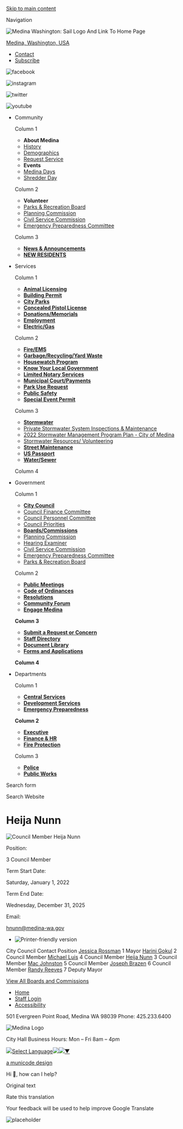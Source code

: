 [Skip to main content](https://www.medina-wa.gov/directory-listing/heija-nunn/)

Navigation

![Medina Washington: Sail Logo And Link To Home Page](https://www.medina-wa.gov/sites/all/themes/aha_compass/logo.png)

[Medina, Washington, USA](https://forecast7.com/en/47d62n122d24/medina/?unit=us)

- [Contact](https://www.medina-wa.gov/contact)
- [Subscribe](https://public.govdelivery.com/accounts/WAMEDINA/subscriber/new?preferences=true)

<!--THE END-->

![facebook](https://www.medina-wa.gov/sites/all/themes/aha_compass/images/social-icons/facebook.png)

![instagram](https://www.medina-wa.gov/sites/all/themes/aha_compass/images/social-icons/instagram.png)

![twitter](https://www.medina-wa.gov/sites/all/themes/aha_compass/images/social-icons/twitter.png)

![youtube](https://www.medina-wa.gov/sites/all/themes/aha_compass/images/social-icons/youtube.png)

- Community
  
  Column 1
  
  - **About Medina**
  - [History](https://www.medina-wa.gov/community/page/city-medina)
  - [Demographics](https://www.medina-wa.gov/community/page/demographic-information-medina-wa)
  - [Request Service](https://www.medina-wa.gov/contact)
  - **Events**
  - [Medina Days](https://www.medina-wa.gov/community/page/medina-days-2024-0)
  - [Shredder Day](https://www.medina-wa.gov/community/page/shredder-day)
  
  ​Column 2
  
  - **Volunteer**
  - [Parks &amp; Recreation Board](https://www.medina-wa.gov/bc-prd)
  - [Planning Commission](https://www.medina-wa.gov/bc-pc)
  - [Civil Service Commission](https://www.medina-wa.gov/bc-civil-service)
  - [Emergency Preparedness Committee](https://www.medina-wa.gov/bc-epc)
  
  Column 3
  
  - [**News &amp; Announcements**](https://www.medina-wa.gov/news)
  - [**NEW RESIDENTS**](https://www.medina-wa.gov/community/page/new-residents-0)
- Services
  
  Column 1
  
  - [**Animal Licensing**](https://www.medina-wa.gov/centralservices/webform/animal-licensing)
  - [**Building Permit**](https://www.medina-wa.gov/community/page/building-permit)
  - [**City Parks**](https://www.medina-wa.gov/publicworks/page/city-parks)
  - [**Concealed Pistol License**](https://www.medina-wa.gov/police/page/concealed-pistol-license-cpl)
  - [**Donations/Memorials**](https://www.medina-wa.gov/publicworks/webform/city-medina-memorials-donation-process)
  - [**Employment**](https://www.medina-wa.gov/jobs)
  - [**Electric/Gas**](https://www.medina-wa.gov/community/page/utility-services)
  
  Column 2
  
  - [**Fire/EMS**](https://www.medina-wa.gov/fireprotection)
  - [**Garbage/Recycling/Yard Waste**](https://www.medina-wa.gov/community/page/utility-services)
  - [**Housewatch Program**](https://www.medina-wa.gov/police/webform/house-watch-program)
  - [**Know Your Local Government**](https://www.medina-wa.gov/ru/page/check-out-your-local-government-and-services-we-provide)
  - [**Limited Notary Services**](https://www.medina-wa.gov/centralservices/page/limited-notary-services)
  - [**Municipal Court/Payments**](https://www.medina-wa.gov/community/page/municipal-courtpayments)
  - [**Park Use Request**](https://www.medina-wa.gov/community/webform/parks-use-request-form)
  - [**Public Safety**](https://www.medina-wa.gov/police)
  - [**Special Event Permit**](https://www.medina-wa.gov/community/webform/special-event-permit-application)
  
  Column 3
  
  - [**Stormwater**](https://www.medina-wa.gov/publicworks/page/stormwater)
  - [Private Stormwater System Inspections &amp; Maintenance](https://www.medina-wa.gov/publicworks/page/private-stormwater-system-maintenance)
  - [2022 Stormwater Management Program Plan - City of Medina](https://www.medina-wa.gov/sites/default/files/fileattachments/public_works/page/2379/medina_2022_swmp.pdf)
  - [Stormwater Resources/ Volunteering](https://www.medina-wa.gov/community/page/stormwater-resources-volunteering)
  - [**Street Maintenance**](https://www.medina-wa.gov/community/page/street-maintenance)
  - [**US Passport**](https://www.medina-wa.gov/community/page/us-passport)
  - [**Water/Sewer**](https://www.medina-wa.gov/community/page/utility-services)
  
  Column 4
- Government
  
  Column 1
  
  - [**City Council**](https://www.medina-wa.gov/citycouncil)
  - [Council Finance Committee](https://www.medina-wa.gov/bc-cfc)
  - [Council Personnel Committee](https://www.medina-wa.gov/bc-cpc)
  - [Council Priorities](https://www.medina-wa.gov/citycouncil/page/council-priorities)
  - [**Boards/Commissions**](https://www.medina-wa.gov/bc)
  - [Planning Commission](https://www.medina-wa.gov/bc-pc)
  - [Hearing Examiner](https://www.medina-wa.gov/bc-he)
  - [Civil Service Commission](https://www.medina-wa.gov/bc-civil-service)
  - [Emergency Preparedness Committee](https://www.medina-wa.gov/bc-epc)
  - [Parks &amp; Recreation Board](https://www.medina-wa.gov/bc-prd)
  
  Column 2
  
  - [**Public Meetings**](https://www.medina-wa.gov/meetings)
  - [**Code of Ordinances**](https://library.municode.com/wa/medina/codes/code_of_ordinances)
  - [**Resolutions**](https://library.municode.com/wa/medina/munidocs/munidocs?nodeId=resolutions)
  - [**Community Forum**](https://www.medina-wa.gov/community/page/community-forum)
  - [**Engage Medina**](https://www.medina-wa.gov/centralservices/page/engage-medina)
  
  **Column 3**
  
  - [**Submit a Request or Concern**](https://protect-usb.mimecast.com/s/LpcECKAlLDS2M30ipYisU?domain=seeclickfix.com)
  - [**Staff Directory**](https://www.medina-wa.gov/directory)
  - [**Document Library**](https://library.municode.com/wa/medina/munidocs/munidocs)
  - [**Forms and Applications**](https://www.medina-wa.gov/forms)
  
  **Column 4**
- Departments
  
  Column 1
  
  - [**Central Services**](https://www.medina-wa.gov/centralservices)
  - [**Development Services**](https://www.medina-wa.gov/developmentservices)
  - [**Emergency Preparedness**](https://www.medina-wa.gov/eps)
  
  **Column 2**
  
  - [**Executive**](https://www.medina-wa.gov/executive)
  - [**Finance &amp; HR**](https://www.medina-wa.gov/financeandhr)
  - [**Fire Protection**](https://www.medina-wa.gov/fireprotection)
  
  Column 3
  
  - [**Police**](https://www.medina-wa.gov/police)
  - [**Public Works**](https://www.medina-wa.gov/publicworks/page/public-works-department)

Search form

Search Website

# Heija Nunn

![Council Member Heija Nunn](https://www.medina-wa.gov/sites/default/files/styles/full_node_primary/public/imageattachments/directory/10999/original-cd7db24d-f671-450c-9a69-737d08b15277.jpeg?itok=zmaO8v2p)

Position: 

3 Council Member

Term Start Date: 

Saturday, January 1, 2022

Term End Date: 

Wednesday, December 31, 2025

Email: 

[hnunn@medina-wa.gov](mailto:hnunn@medina-wa.gov)

- ![Printer-friendly version](https://www.medina-wa.gov/sites/all/modules/print/icons/print_icon.png "Printer-friendly version")

City Council Contact Position [Jessica Rossman](https://www.medina-wa.gov/directory-listing/jessica-rossman-0) 1 Mayor [Harini Gokul](https://www.medina-wa.gov/directory-listing/harini-gokul-0) 2 Council Member [Michael Luis](https://www.medina-wa.gov/directory-listing/michael-luis) 4 Council Member [Heija Nunn](https://www.medina-wa.gov/directory-listing/heija-nunn) 3 Council Member [Mac Johnston](https://www.medina-wa.gov/directory-listing/mac-johnston-0) 5 Council Member [Joseph Brazen](https://www.medina-wa.gov/directory-listing/joseph-brazen) 6 Council Member [Randy Reeves](https://www.medina-wa.gov/directory-listing/randy-reeves) 7 Deputy Mayor

[View All Boards and Commissions](https://www.medina-wa.gov/bc/directory)

- [Home](https://www.medina-wa.gov)
- [Staff Login](https://www.medina-wa.gov/user/login?current=node%2F10999)
- [Accessibility](https://www.medina-wa.gov/centralservices/page/website-accessibility)

501 Evergreen Point Road, Medina WA 98039 Phone: 425.233.6400

![Medina Logo](https://www.medina-wa.gov/sites/all/themes/aha_compass/images/additional-images/footer-logo.png)

City Hall Business Hours: Mon – Fri 8am – 4pm

![](https://www.google.com/images/cleardot.gif)[Select Language![](https://www.google.com/images/cleardot.gif)​![](https://www.google.com/images/cleardot.gif)▼](https://www.medina-wa.gov/directory-listing/heija-nunn)

[a municode design](https://www.municodeweb.com)

Hi 👋, how can I help?

Original text

Rate this translation

Your feedback will be used to help improve Google Translate

![placeholder](https://www.medina-wa.gov/sites/all/themes/aha_compass/logo.png)